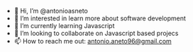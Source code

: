 - 👋 Hi, I’m @antonioasneto
- 👀 I’m interested in learn more about software development
- 🌱 I’m currently learning Javascript
- 💞️ I’m looking to collaborate on Javascript based projecs
- 📫 How to reach me out: antonio.aneto96@gmail.com

<!---
antonioasneto/antonioasneto is a ✨ special ✨ repository because its `README.md` (this file) appears on your GitHub profile.
You can click the Preview link to take a look at your changes.
--->
